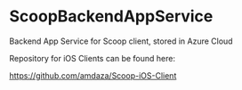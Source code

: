 # ScoopBackendAppService
Backend App Service for Scoop client, stored in Azure Cloud

Repository for iOS Clients can be found here:

https://github.com/amdaza/Scoop-iOS-Client
